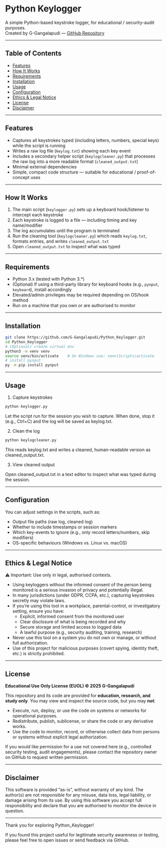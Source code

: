 # Python Keylogger

A simple Python-based keystroke logger, for educational / security-audit purposes.  
Created by G-Gangalapudi — [GitHub Repository](https://github.com/G-Gangalapudi/Python_Keylogger)

---

## Table of Contents  
- [Features](#features)  
- [How It Works](#how-it-works)  
- [Requirements](#requirements)  
- [Installation](#installation)  
- [Usage](#usage)  
- [Configuration](#configuration)  
- [Ethics & Legal Notice](#ethics--legal-notice)  
- [License](#license)  
- [Disclaimer](#disclaimer)  

---

## Features  
- Captures all keystrokes typed (including letters, numbers, special keys) while the script is running  
- Writes a raw log file (`keylog.txt`) showing each key event  
- Includes a secondary helper script (`keylogcleaner.py`) that processes the raw log into a more readable format (`cleaned_output.txt`)  
- Minimal external dependencies  
- Simple, compact code structure — suitable for educational / proof-of-concept uses

---

## How It Works  
1. The main script (`keylogger.py`) sets up a keyboard hook/listener to intercept each keystroke  
2. Each keystroke is logged to a file — including timing and key name/modifier  
3. The log accumulates until the program is terminated  
4. Run the cleaning tool (`keylogcleaner.py`) which reads `keylog.txt`, formats entries, and writes `cleaned_output.txt`  
5. Open `cleaned_output.txt` to inspect what was typed

---

## Requirements  
- Python 3.x (tested with Python 3.*)  
- (Optional) If using a third-party library for keyboard hooks (e.g., `pynput`, `keyboard`), install accordingly  
- Elevated/admin privileges may be required depending on OS/hook method  
- Run on a machine that you own or are authorised to monitor

---

## Installation  
```bash
git clone https://github.com/G-Gangalapudi/Python_Keylogger.git
cd Python_Keylogger
# (Optional) create virtual env
python3 -m venv venv
source venv/bin/activate    # On Windows use: venv\Scripts\activate
# install pynput
py -m pip install pynput
```

---

## Usage
1. Capture keystrokes
```bash
python keylogger.py
```

 Let the script run for the session you wish to capture. When done, stop it (e.g., Ctrl+C) and the log will be saved as keylog.txt.

2. Clean the log
```bash
python keylogcleaner.py
```

This reads keylog.txt and writes a cleaned, human-readable version as cleaned_output.txt.

3. View cleaned output

Open cleaned_output.txt in a text editor to inspect what was typed during the session.

---

## Configuration
You can adjust settings in the scripts, such as:
- Output file paths (raw log, cleaned log)
- Whether to include timestamps or session markers
- Which key-events to ignore (e.g., only record letters/numbers, skip modifiers)
- OS-specific behaviours (Windows vs. Linux vs. macOS)

---

## Ethics & Legal Notice

⚠️ Important: Use only in legal, authorised contexts.
- Using keyloggers without the informed consent of the person being monitored is a serious invasion of privacy and potentially illegal.
- In many jurisdictions (under GDPR, CCPA, etc.), capturing keystrokes secretly may violate laws.
- If you’re using this tool in a workplace, parental-control, or investigatory setting, ensure you have:
  - Explicit, informed consent from the monitored user
  - Clear disclosure of what is being recorded and why
  - Secure storage and limited access to logged data
  - A lawful purpose (e.g., security auditing, training, research)
- Never use this tool on a system you do not own or manage, or without full authorization.
- Use of this project for malicious purposes (covert spying, identity theft, etc.) is strictly prohibited.

---

## License

**Educational Use Only License (EUOL) © 2025 G-Gangalapudi**

This repository and its code are provided for **education, research, and study only**. You may view and inspect the source code, but you may **not**:

- Execute, run, deploy, or use the code on systems or networks for operational purposes.
- Redistribute, publish, sublicense, or share the code or any derivative works.
- Use the code to monitor, record, or otherwise collect data from persons or systems without explicit legal authorization.

If you would like permission for a use not covered here (e.g., controlled security testing, audit engagements), please contact the repository owner on GitHub to request written permission.

---

## Disclaimer

This software is provided “as-is”, without warranty of any kind.
The author(s) are not responsible for any misuse, data loss, legal liability, or damage arising from its use. By using this software you accept full responsibility and declare that you are authorised to monitor the device in question.

---

Thank you for exploring Python_Keylogger!

If you found this project useful for legitimate security awareness or testing, please feel free to open issues or send feedback via GitHub.


